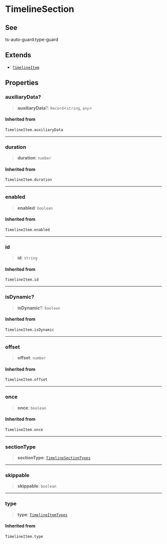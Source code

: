 # TimelineSection

## See

ts-auto-guard:type-guard

## Extends

- [`TimelineItem`](reference/functions/TimelineItem.md)

## Properties

### auxiliaryData?

> **auxiliaryData**?: `Record`<`string`, `any`>

#### Inherited from

`TimelineItem.auxiliaryData`

***

### duration

> **duration**: `number`

#### Inherited from

`TimelineItem.duration`

***

### enabled

> **enabled**: `boolean`

#### Inherited from

`TimelineItem.enabled`

***

### id

> **id**: `string`

#### Inherited from

`TimelineItem.id`

***

### isDynamic?

> **isDynamic**?: `boolean`

#### Inherited from

`TimelineItem.isDynamic`

***

### offset

> **offset**: `number`

#### Inherited from

`TimelineItem.offset`

***

### once

> **once**: `boolean`

#### Inherited from

`TimelineItem.once`

***

### sectionType

> **sectionType**: [`TimelineSectionTypes`](reference/enumerations/TimelineSectionTypes.md)

***

### skippable

> **skippable**: `boolean`

***

### type

> **type**: [`TimelineItemTypes`](reference/enumerations/TimelineItemTypes.md)

#### Inherited from

`TimelineItem.type`

